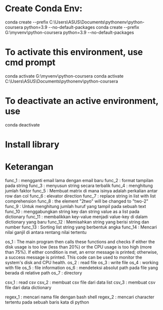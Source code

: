 # Create Conda Env:
conda create --prefix C:\Users\ASUS\Documents\pythonenv\python-coursera python=3.9 --no-default-packages
conda create --prefix G:\myvenv\python-coursera python=3.9 --no-default-packages

# To activate this environment, use cmd prompt     
conda activate G:\myvenv\python-coursera
conda activate C:\Users\ASUS\Documents\pythonenv\python-coursera

# To deactivate an active environment, use
conda deactivate

# Install library

# Keterangan
func_1 : mengganti email lama dengan email baru
func_2 : format tampilan pada string
func_3 : menyusun string secara terbalik
func_4 : menghitung jumlah faktor
func_5 : Membuat matrix di mana isinya adalah perkalian antar row dan col
func_6 : elevator direction
func_7 : replace string in list with list comprehension
func_8 : the element "2two" will be changed to "two-2"
func_9 : Untuk menghitung jumlah huruf yang tampil pada sebuah text
func_10 : menggabungkan string key dan string value as a list pada dictionary
func_11 : membalikkan key-value menjadi value-key di dalam dictionary yang baru
func_12 : Memisahkan string yang berisi string dan number
func_13 : Sorting list string yang berbentuk angka
func_14 : Mencari nilai ganjil di antara rentang nilai tertentu

os_1 : The main program then calls these functions and checks if either the disk usage is too low (less than 20%) or the CPU usage is too high (more than 75%). If either condition is met, an error message is printed; otherwise, a success message is printed. This code can be used to monitor the system's disk and CPU health.
os_2 : read file
os_3 : write file
os_4 : working with file
os_5 : file information
os_6 : mendeteksi absolut path pada file yang berada di relative path
os_7 : directory

csv_1 : read csv
csv_2 : membuat csv file dari data list
csv_3 : membuat csv file dari data dictionary

regex_1 : mencari nama file dengan bash shell
regex_2 : mencari character tertentu pada sebuah baris kata di python
